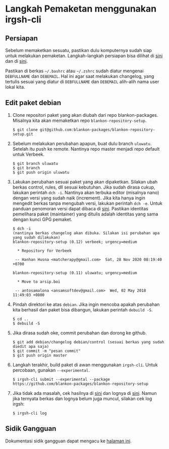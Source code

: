 # Langkah Pemaketan menggunakan irgsh-cli

## Persiapan

Sebelum memaketkan sesuatu, pastikan dulu komputernya sudah siap untuk melakukan pemaketan. Langkah-langkah persiapan bisa dilihat di [sini](http://antosamalona.onmi.my.id/membuat-paket-di-blankon/) dan di [sini](https://github.com/BlankOn/wiki/blob/master/TimPengembang/Pemaket/PanduanIrgshCLIUntukPemaket.md).

Pastikan di berkas `~/.bashrc` atau `~/.zshrc` sudah diatur mengenai `DEBFULLNAME` dan `DEBEMAIL`. Hal ini agar saat melakukan changelog, yang tertulis sesuai yang diatur di `DEBFULLNAME` dan `DEBEMAIL` alih-alih nama user lokal kita.

## Edit paket debian


1. Clone repositori paket yang akan diubah dari repo blankon-packages. Misalnya kita akan memaketkan repo `blankon-repository-setup`.
	```
	$ git clone git@github.com:blankon-packages/blankon-repository-setup.git
	```


1. Sebelum melakukan perubahan apapun, buat dulu branch `uluwatu`. Setelah itu push ke remote. Nantinya repo master menjadi repo default untuk Verbeek.
	```
	$ git branch uluwatu
	$ git branch
	$ git push origin uluwatu
	```

1. Lakukan perubahan sesuai paket yang akan dipaketkan. Silakan ubah berkas control, rules, dll sesuai kebutuhan. Jika sudah dirasa cukup, lakukan perintah `dch -i`. Nantinya akan terbuka editor (misalnya nano) dengan versi yang sudah naik (increment). Jika kita hanya ingin mengedit berkas tanpa mengubah versi, lakukan perintah `dch -e`. Untuk panduan penomoran versi dapat dibaca di [sini](https://github.com/BlankOn/wiki/blob/master/TimPengembang/Pemaket/PenomoranVersi.md). Pastikan identitas pemelihara paket (maintainer) yang ditulis adalah identitas yang sama dengan kunci GPG pemaket.
	```
	$ dch -i
	(nantinya berkas changelog akan dibuka. Silakan isi perubahan apa yang sudah dilakukan)
	blankon-repository-setup (0.12) verbeek; urgency=medium

	  * Repository for Verbeek

	 -- Hanhan Husna <matcherapy@gmail.com>  Sat, 28 Nov 2020 08:19:40 +0700

	blankon-repository-setup (0.11) uluwatu; urgency=medium

	  * Move to arsip.boi

	 -- antosamalona <ansamsoftdev@gmail.com>  Wed, 02 May 2018 11:49:03 +0800
	```

1. Pindah direktori ke atas `debian`. Jika ingin mencoba apakah perubahan kita berhasil dan paket bisa dibangun, lakukan perintah `debuild -S`.
	```
	$ cd ..
	$ debuild -S
	```

1. Jika dirasa sudah oke, commit perubahan dan dorong ke github.
	```
	$ git add debian/changelog debian/control (sesuai berkas yang sudah diedit apa saja)
	$ git commit -m "pesan commit"
	$ git push origin master
	```

1. Langkah terakhir, build paket di awan menggunakan `irgsh-cli`. Untuk percobaan, gunakan `--experimental`.
	```
	$ irgsh-cli submit --experimental --package https://github.com/blankon-packages/blankon-repository-setup
	```

1. Jika tidak ada masalah, cek hasilnya di [sini](http://arsip-dev.blankonlinux.or.id/experimental/pool/main/) dan lognya di [sini](https://irgsh.blankonlinux.or.id/logs/). Namun jika ternyata berkas dan lognya belum juga muncul, silakan cek log irgsh:
	```
	$ irgsh-cli log
	```

## Sidik Gangguan

Dokumentasi sidik gangguan dapat mengacu ke [halaman ini](./SidikGangguan.md).
